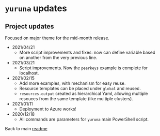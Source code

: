# `yuruna` updates

## Project updates

Focused on major theme for the mid-month release.

- 2021/04/21
  - More script improvements and fixes: now can define variable based on another from the very previous line.
- 2021/03/21
  - Script improvements. Now the `peerkeys` example is complete for localhost.
- 2021/02/15
  - Add more examples, with mechanism for easy reuse.
  - Resource templates can be placed under `global` and reused.
  - `resources.output` created as hierarchical Yaml, allowing multiple resouces from the same template (like multiple clusters).
- 2021/01/11
  - Deployment to Azure works!
- 2020/12/18
  - All commands are parameters for `yuruna` main PowerShell script.

Back to main [readme](../README.md)
